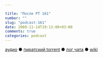 ```yaml
---

title: "После РТ 161"
number: ""
slug: "podcast-161"
date: 2009-11-14T19:13:00+03:00
comments: true
categories: podcast
---
```

[аудио](http://cdn.radio-t.com/rt161post.mp3) ● [пиратский torrent](http://pirates.radio-t.com/torrents/rt161post.mp3.torrent) ● [лог чата](http://chat.radio-t.com/logs/radio-t-161.html) ● [wiki](http://wiki.radio-t.com/%D0%9F%D0%BE%D1%81%D0%BB%D0%B5_%D0%A0%D0%A2_161)<audio src="http://cdn.radio-t.com/rt161post.mp3" preload="none">
